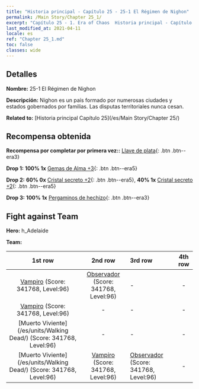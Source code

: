 ```yaml
---
title: "Historia principal - Capítulo 25 - 25-1 El Régimen de Nighon"
permalink: /Main Story/Chapter 25_1/
excerpt: "Capítulo 25 - 1. Era of Chaos  Historia principal - Capítulo 25_1. 25-1 El Régimen de Nighon"
last_modified_at: 2021-04-11
locale: es
ref: "Chapter 25_1.md"
toc: false
classes: wide
---
```


## Detalles

 **Nombre:** 25-1 El Régimen de Nighon

 **Descripción:** Nighon es un país formado por numerosas ciudades y estados gobernados por familias. Las disputas territoriales nunca cesan.

 **Related to:** [Historia principal Capítulo 25](/es/Main Story/Chapter 25/)

## Recompensa obtenida

 **Recompensa por completar por primera vez::** [Llave de plata](/es/Items/con_693/){: .btn .btn--era3}

 **Drop 1:** **100% 1x** [Gemas de Alma +3](/es/Items/mat_86/){: .btn .btn--era5}

 **Drop 2:** **60% 0x** [Cristal secreto +2](/es/Items/mat_80/){: .btn .btn--era5}, **40% 1x** [Cristal secreto +2](/es/Items/mat_80/){: .btn .btn--era5}

 **Drop 3:** **100% 1x** [Pergaminos de hechizo](/es/Items/con_694/){: .btn .btn--era3}


## Fight against Team
 **Hero:** h_Adelaide

 **Team:**


  | 1st row | 2nd row | 3rd row | 4th row |
  |:----:|:----:|:----|:----:|
  | [Vampiro](/es/units/Vampire/) (Score: 341768, Level:96)  | [Observador](/es/units/Beholder/) (Score: 341768, Level:96)  | - | - |
  | [Vampiro](/es/units/Vampire/) (Score: 341768, Level:96)  | - | - | - |
  | [Muerto Viviente](/es/units/Walking Dead/) (Score: 341768, Level:96)  | - | - | - |
  | [Muerto Viviente](/es/units/Walking Dead/) (Score: 341768, Level:96)  | [Vampiro](/es/units/Vampire/) (Score: 341768, Level:96)  | [Observador](/es/units/Beholder/) (Score: 341768, Level:96)  | - |


